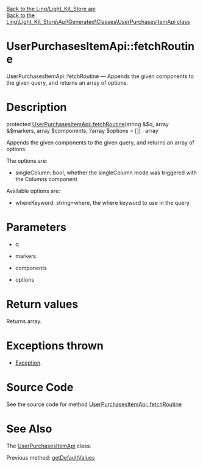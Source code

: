 [Back to the Ling/Light_Kit_Store api](https://github.com/lingtalfi/Light_Kit_Store/blob/master/doc/api/Ling/Light_Kit_Store.md)<br>
[Back to the Ling\Light_Kit_Store\Api\Generated\Classes\UserPurchasesItemApi class](https://github.com/lingtalfi/Light_Kit_Store/blob/master/doc/api/Ling/Light_Kit_Store/Api/Generated/Classes/UserPurchasesItemApi.md)


UserPurchasesItemApi::fetchRoutine
================



UserPurchasesItemApi::fetchRoutine — Appends the given components to the given query, and returns an array of options.




Description
================


protected [UserPurchasesItemApi::fetchRoutine](https://github.com/lingtalfi/Light_Kit_Store/blob/master/doc/api/Ling/Light_Kit_Store/Api/Generated/Classes/UserPurchasesItemApi/fetchRoutine.md)(string &$q, array &$markers, array $components, ?array $options = []) : array




Appends the given components to the given query, and returns an array of options.

The options are:

- singleColumn: bool, whether the singleColumn mode was triggered with the Columns component

Available options are:
- whereKeyword: string=where, the where keyword to use in the query.




Parameters
================


- q

    

- markers

    

- components

    

- options

    


Return values
================

Returns array.


Exceptions thrown
================

- [Exception](http://php.net/manual/en/class.exception.php).&nbsp;







Source Code
===========
See the source code for method [UserPurchasesItemApi::fetchRoutine](https://github.com/lingtalfi/Light_Kit_Store/blob/master/Api/Generated/Classes/UserPurchasesItemApi.php#L446-L501)


See Also
================

The [UserPurchasesItemApi](https://github.com/lingtalfi/Light_Kit_Store/blob/master/doc/api/Ling/Light_Kit_Store/Api/Generated/Classes/UserPurchasesItemApi.md) class.

Previous method: [getDefaultValues](https://github.com/lingtalfi/Light_Kit_Store/blob/master/doc/api/Ling/Light_Kit_Store/Api/Generated/Classes/UserPurchasesItemApi/getDefaultValues.md)<br>

